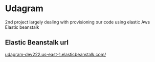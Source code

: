 # Udagram
2nd  project largely dealing with provisioning our code using elastic Aws Elastic beanstalk
## Elastic Beanstalk url
[udagram-dev222.us-east-1.elasticbeanstalk.com/](http://udagram-dev222.us-east-1.elasticbeanstalk.com)


